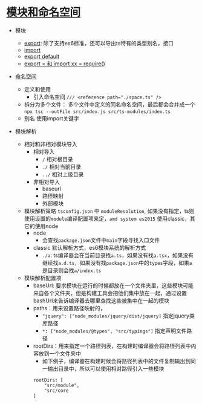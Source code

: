 # [模块和命名空间](../src/ts-modules/index.ts)
- 模块
    - [export](../src/ts-modules/a.ts): 除了支持es6标准，还可以导出ts特有的类型别名，接口
    - [import](../src/ts-modules/index.ts)
    - [export default](../src/ts-modules/c.ts)
    - [export = 和 import xx = require()](../src/ts-modules/d.ts)
- [命名空间](../src/ts-modules/space.ts)
    - 定义和使用
        - 引入命名空间 `/// <reference path="./space.ts" />`
    - 拆分为多个文件： 多个文件中定义的同名命名空间，最后都会合并成一个
    `npx tsc --outFile src/index.js src/ts-modules/index.ts`
    - 别名 使用import关键字

- 模块解析
    - 相对和非相对模块导入
        - 相对导入
            - `/` 相对根目录
            - `./` 相对当前目录
            - `../` 相对上级目录
        - 非相对导入
            - baseurl
            - 路径映射
            - 外部模块
    - 模块解析策略 `tsconfig.json` 中 `moduleResolution`, 如果没有指定，ts则使用设置的`module`编译配置项来定，`amd system es2015` 使用classic，其它的使用node
        - node
            - 会查找`package.json`文件中`main`字段寻找入口文件
        - classic 默认解析方式，es6模块系统的解析方式
            - `./a`: ts编译器会在当前目录找`a.ts`，如果没有找`a.tsx`，如果没有继续找`a.d.ts`，如果没有找`package.json`中的`types`字段，如果`a`是目录则会找`a/index.ts`
    - 模块解析配置项
        - baseUrl: 要求模块在运行的时候都放在一个文件夹里，这些模块可能来自各个文件夹，但是构建工具会把他们集中放在一起，通过设置bashUrl来告诉编译器去哪里查找这些被集中在一起的模块
        - paths：用来设置路径映射的，
            - `"jquery": ["node_modules/jquery/dist/jquery]` 指定jquery类库路径
            - `*: ["node_modules/@types", "src/typings"]` 指定声明文件路径
        - rootDirs：用来指定一个路径列表，在构建时编译器会将路径列表中内容放到一个文件夹中
            - 如下例子，编译器在构建时候会将路径列表中的文件复制输出到同一输出目录中，所以可以使用相对路径引入一些模块
            ```
            rootDirs: [
                "src/module",
                "src/core
            ]
            ```
